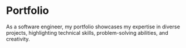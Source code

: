 # Portfolio
As a software engineer, my portfolio showcases my expertise in diverse projects, highlighting technical skills, problem-solving abilities, and creativity. 
